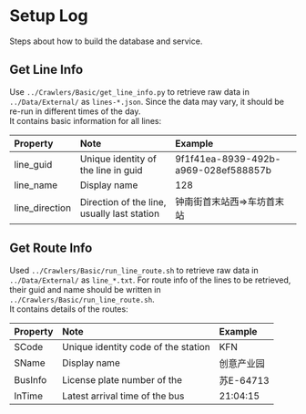 Setup Log
============

Steps about how to build the database and service.


## Get Line Info    
Use `../Crawlers/Basic/get_line_info.py` to retrieve raw data in `../Data/External/` as `lines-*.json`. Since the data may vary, it should be re-run in different times of the day.    
It contains basic information for all lines:        

| Property       | Note             | Example                          |
| :------------- | :--------------- | :------------------------------- |
| line_guid | Unique identity of the line in guid | 9f1f41ea-8939-492b-a969-028ef588857b |
| line_name | Display name | 128 |
| line_direction | Direction of the line, usually last station | 钟南街首末站西=>车坊首末站 |


## Get Route Info
Used `../Crawlers/Basic/run_line_route.sh` to retrieve raw data in `../Data/External/` as `line_*.txt`. For route info of the lines to be retrieved, their guid and name should be written in `../Crawlers/Basic/run_line_route.sh`.    
It contains details of the routes:        

| Property       | Note             | Example                          |
| :------------- | :--------------- | :------------------------------- |
| SCode | Unique identity code of the station | KFN |
| SName | Display name | 创意产业园 | 
| BusInfo | License plate number of the | 苏E-64713 |
| InTime | Latest arrival time of the bus | 21:04:15 | 



